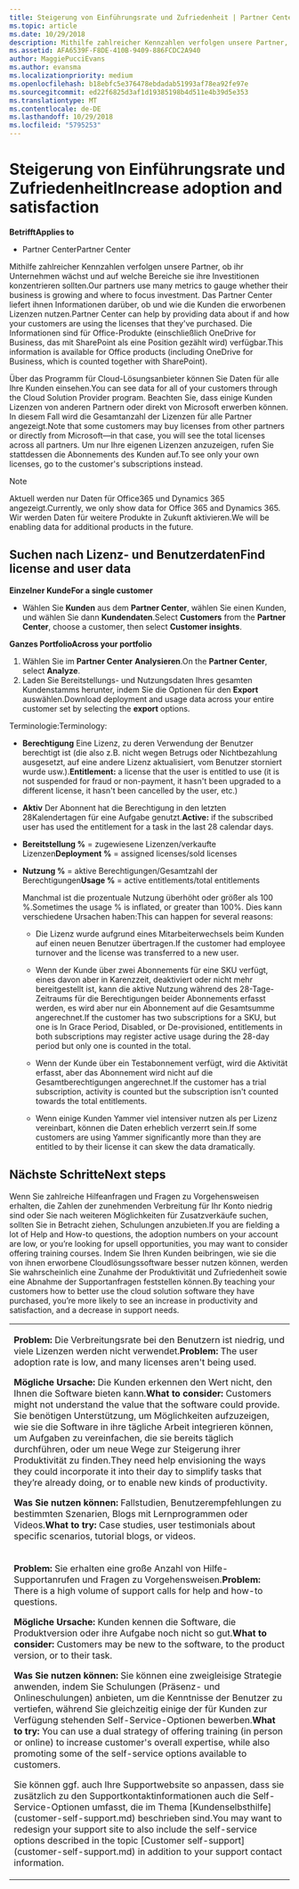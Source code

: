 ```yaml
---
title: Steigerung von Einführungsrate und Zufriedenheit | Partner Center
ms.topic: article
ms.date: 10/29/2018
description: Mithilfe zahlreicher Kennzahlen verfolgen unsere Partner, ob ihr Unternehmen wächst und auf welche Bereiche sie ihre Investitionen konzentrieren sollten. Das Partner Center liefert ihnen Informationen darüber, ob und wie die Kunden die erworbenen Lizenzen nutzen.
ms.assetid: AFA6539F-F8DE-410B-9409-886FCDC2A940
author: MaggiePucciEvans
ms.author: evansma
ms.localizationpriority: medium
ms.openlocfilehash: b18ebfc5e376478ebdadab51993af78ea92fe97e
ms.sourcegitcommit: ed22f6825d3af1d19385198b4d511e4b39d5e353
ms.translationtype: MT
ms.contentlocale: de-DE
ms.lasthandoff: 10/29/2018
ms.locfileid: "5795253"
---
```

# <a name="increase-adoption-and-satisfaction"></a><span data-ttu-id="513a7-104">Steigerung von Einführungsrate und Zufriedenheit</span><span class="sxs-lookup"><span data-stu-id="513a7-104">Increase adoption and satisfaction</span></span>

**<span data-ttu-id="513a7-105">Betrifft</span><span class="sxs-lookup"><span data-stu-id="513a7-105">Applies to</span></span>**

-  <span data-ttu-id="513a7-106">Partner Center</span><span class="sxs-lookup"><span data-stu-id="513a7-106">Partner Center</span></span>

<span data-ttu-id="513a7-107">Mithilfe zahlreicher Kennzahlen verfolgen unsere Partner, ob ihr Unternehmen wächst und auf welche Bereiche sie ihre Investitionen konzentrieren sollten.</span><span class="sxs-lookup"><span data-stu-id="513a7-107">Our partners use many metrics to gauge whether their business is growing and where to focus investment.</span></span> <span data-ttu-id="513a7-108">Das Partner Center liefert ihnen Informationen darüber, ob und wie die Kunden die erworbenen Lizenzen nutzen.</span><span class="sxs-lookup"><span data-stu-id="513a7-108">Partner Center can help by providing data about if and how your customers are using the licenses that they've purchased.</span></span> <span data-ttu-id="513a7-109">Die Informationen sind für Office-Produkte (einschließlich OneDrive for Business, das mit SharePoint als eine Position gezählt wird) verfügbar.</span><span class="sxs-lookup"><span data-stu-id="513a7-109">This information is available for Office products (including OneDrive for Business, which is counted together with SharePoint).</span></span>

<span data-ttu-id="513a7-110">Über das Programm für Cloud-Lösungsanbieter können Sie Daten für alle Ihre Kunden einsehen.</span><span class="sxs-lookup"><span data-stu-id="513a7-110">You can see data for all of your customers through the Cloud Solution Provider program.</span></span> <span data-ttu-id="513a7-111">Beachten Sie, dass einige Kunden Lizenzen von anderen Partnern oder direkt von Microsoft erwerben können. In diesem Fall wird die Gesamtanzahl der Lizenzen für alle Partner angezeigt.</span><span class="sxs-lookup"><span data-stu-id="513a7-111">Note that some customers may buy licenses from other partners or directly from Microsoft—in that case, you will see the total licenses across all partners.</span></span> <span data-ttu-id="513a7-112">Um nur Ihre eigenen Lizenzen anzuzeigen, rufen Sie stattdessen die Abonnements des Kunden auf.</span><span class="sxs-lookup"><span data-stu-id="513a7-112">To see only your own licenses, go to the customer's subscriptions instead.</span></span>

> [!NOTE]  
>  <span data-ttu-id="513a7-113">Aktuell werden nur Daten für Office365 und Dynamics 365 angezeigt.</span><span class="sxs-lookup"><span data-stu-id="513a7-113">Currently, we only show data for Office 365 and Dynamics 365.</span></span> <span data-ttu-id="513a7-114">Wir werden Daten für weitere Produkte in Zukunft aktivieren.</span><span class="sxs-lookup"><span data-stu-id="513a7-114">We will be enabling data for additional products in the future.</span></span>

## <a name="find-license-and-user-data"></a><span data-ttu-id="513a7-115">Suchen nach Lizenz- und Benutzerdaten</span><span class="sxs-lookup"><span data-stu-id="513a7-115">Find license and user data</span></span>


**<span data-ttu-id="513a7-116">Einzelner Kunde</span><span class="sxs-lookup"><span data-stu-id="513a7-116">For a single customer</span></span>**

-   <span data-ttu-id="513a7-117">Wählen Sie **Kunden** aus dem **Partner Center**, wählen Sie einen Kunden, und wählen Sie dann **Kundendaten**.</span><span class="sxs-lookup"><span data-stu-id="513a7-117">Select **Customers** from the **Partner Center**, choose a customer, then select **Customer insights**.</span></span>

**<span data-ttu-id="513a7-118">Ganzes Portfolio</span><span class="sxs-lookup"><span data-stu-id="513a7-118">Across your portfolio</span></span>**

1.  <span data-ttu-id="513a7-119">Wählen Sie im **Partner Center** **Analysieren**.</span><span class="sxs-lookup"><span data-stu-id="513a7-119">On the **Partner Center**, select **Analyze**.</span></span>
2.  <span data-ttu-id="513a7-120">Laden Sie Bereitstellungs- und Nutzungsdaten Ihres gesamten Kundenstamms herunter, indem Sie die Optionen für den **Export** auswählen.</span><span class="sxs-lookup"><span data-stu-id="513a7-120">Download deployment and usage data across your entire customer set by selecting the **export** options.</span></span>

<span data-ttu-id="513a7-121">Terminologie:</span><span class="sxs-lookup"><span data-stu-id="513a7-121">Terminology:</span></span>

-   <span data-ttu-id="513a7-122">**Berechtigung** Eine Lizenz, zu deren Verwendung der Benutzer berechtigt ist (die also z.B. nicht wegen Betrugs oder Nichtbezahlung ausgesetzt, auf eine andere Lizenz aktualisiert, vom Benutzer storniert wurde usw.).</span><span class="sxs-lookup"><span data-stu-id="513a7-122">**Entitlement:** a license that the user is entitled to use (it is not suspended for fraud or non-payment, it hasn't been upgraded to a different license, it hasn't been cancelled by the user, etc.)</span></span>

-   <span data-ttu-id="513a7-123">**Aktiv** Der Abonnent hat die Berechtigung in den letzten 28Kalendertagen für eine Aufgabe genutzt.</span><span class="sxs-lookup"><span data-stu-id="513a7-123">**Active:** if the subscribed user has used the entitlement for a task in the last 28 calendar days.</span></span>

-   <span data-ttu-id="513a7-124">**Bereitstellung %** = zugewiesene Lizenzen/verkaufte Lizenzen</span><span class="sxs-lookup"><span data-stu-id="513a7-124">**Deployment %** = assigned licenses/sold licenses</span></span>

-   <span data-ttu-id="513a7-125">**Nutzung %** = aktive Berechtigungen/Gesamtzahl der Berechtigungen</span><span class="sxs-lookup"><span data-stu-id="513a7-125">**Usage %** = active entitlements/total entitlements</span></span>

    <span data-ttu-id="513a7-126">Manchmal ist die prozentuale Nutzung überhöht oder größer als 100 %.</span><span class="sxs-lookup"><span data-stu-id="513a7-126">Sometimes the usage % is inflated, or greater than 100%.</span></span> <span data-ttu-id="513a7-127">Dies kann verschiedene Ursachen haben:</span><span class="sxs-lookup"><span data-stu-id="513a7-127">This can happen for several reasons:</span></span>

    -   <span data-ttu-id="513a7-128">Die Lizenz wurde aufgrund eines Mitarbeiterwechsels beim Kunden auf einen neuen Benutzer übertragen.</span><span class="sxs-lookup"><span data-stu-id="513a7-128">If the customer had employee turnover and the license was transferred to a new user.</span></span>

    -   <span data-ttu-id="513a7-129">Wenn der Kunde über zwei Abonnements für eine SKU verfügt, eines davon aber in Karenzzeit, deaktiviert oder nicht mehr bereitgestellt ist, kann die aktive Nutzung während des 28-Tage-Zeitraums für die Berechtigungen beider Abonnements erfasst werden, es wird aber nur ein Abonnement auf die Gesamtsumme angerechnet.</span><span class="sxs-lookup"><span data-stu-id="513a7-129">If the customer has two subscriptions for a SKU, but one is In Grace Period, Disabled, or De-provisioned, entitlements in both subscriptions may register active usage during the 28-day period but only one is counted in the total.</span></span>

    -   <span data-ttu-id="513a7-130">Wenn der Kunde über ein Testabonnement verfügt, wird die Aktivität erfasst, aber das Abonnement wird nicht auf die Gesamtberechtigungen angerechnet.</span><span class="sxs-lookup"><span data-stu-id="513a7-130">If the customer has a trial subscription, activity is counted but the subscription isn't counted towards the total entitlements.</span></span>

    -   <span data-ttu-id="513a7-131">Wenn einige Kunden Yammer viel intensiver nutzen als per Lizenz vereinbart, können die Daten erheblich verzerrt sein.</span><span class="sxs-lookup"><span data-stu-id="513a7-131">If some customers are using Yammer significantly more than they are entitled to by their license it can skew the data dramatically.</span></span>

## <a name="next-steps"></a><span data-ttu-id="513a7-132">Nächste Schritte</span><span class="sxs-lookup"><span data-stu-id="513a7-132">Next steps</span></span>


<span data-ttu-id="513a7-133">Wenn Sie zahlreiche Hilfeanfragen und Fragen zu Vorgehensweisen erhalten, die Zahlen der zunehmenden Verbreitung für Ihr Konto niedrig sind oder Sie nach weiteren Möglichkeiten für Zusatzverkäufe suchen, sollten Sie in Betracht ziehen, Schulungen anzubieten.</span><span class="sxs-lookup"><span data-stu-id="513a7-133">If you are fielding a lot of Help and How-to questions, the adoption numbers on your account are low, or you’re looking for upsell opportunities, you may want to consider offering training courses.</span></span> <span data-ttu-id="513a7-134">Indem Sie Ihren Kunden beibringen, wie sie die von ihnen erworbene Cloudlösungssoftware besser nutzen können, werden Sie wahrscheinlich eine Zunahme der Produktivität und Zufriedenheit sowie eine Abnahme der Supportanfragen feststellen können.</span><span class="sxs-lookup"><span data-stu-id="513a7-134">By teaching your customers how to better use the cloud solution software they have purchased, you’re more likely to see an increase in productivity and satisfaction, and a decrease in support needs.</span></span>

<table>
<colgroup>
<col width="100%" />
</colgroup>
<tbody>
<tr class="odd">
<td><p><span data-ttu-id="513a7-135"><strong>Problem:</strong> Die Verbreitungsrate bei den Benutzern ist niedrig, und viele Lizenzen werden nicht verwendet.</span><span class="sxs-lookup"><span data-stu-id="513a7-135"><strong>Problem:</strong> The user adoption rate is low, and many licenses aren't being used.</span></span></p>
<p><span data-ttu-id="513a7-136"><strong>Mögliche Ursache:</strong> Die Kunden erkennen den Wert nicht, den Ihnen die Software bieten kann.</span><span class="sxs-lookup"><span data-stu-id="513a7-136"><strong>What to consider:</strong> Customers might not understand the value that the software could provide.</span></span> <span data-ttu-id="513a7-137">Sie benötigen Unterstützung, um Möglichkeiten aufzuzeigen, wie sie die Software in ihre tägliche Arbeit integrieren können, um Aufgaben zu vereinfachen, die sie bereits täglich durchführen, oder um neue Wege zur Steigerung ihrer Produktivität zu finden.</span><span class="sxs-lookup"><span data-stu-id="513a7-137">They need help envisioning the ways they could incorporate it into their day to simplify tasks that they’re already doing, or to enable new kinds of productivity.</span></span></p>
<p><span data-ttu-id="513a7-138"><strong>Was Sie nutzen können:</strong> Fallstudien, Benutzerempfehlungen zu bestimmten Szenarien, Blogs mit Lernprogrammen oder Videos.</span><span class="sxs-lookup"><span data-stu-id="513a7-138"><strong>What to try:</strong> Case studies, user testimonials about specific scenarios, tutorial blogs, or videos.</span></span></p></td>
</tr>
<tr class="even">
<td><p><span data-ttu-id="513a7-139"><strong>Problem:</strong> Sie erhalten eine große Anzahl von Hilfe-Supportanrufen und Fragen zu Vorgehensweisen.</span><span class="sxs-lookup"><span data-stu-id="513a7-139"><strong>Problem:</strong> There is a high volume of support calls for help and how-to questions.</span></span></p>
<p><span data-ttu-id="513a7-140"><strong>Mögliche Ursache:</strong> Kunden kennen die Software, die Produktversion oder ihre Aufgabe noch nicht so gut.</span><span class="sxs-lookup"><span data-stu-id="513a7-140"><strong>What to consider:</strong> Customers may be new to the software, to the product version, or to their task.</span></span></p>
<p><span data-ttu-id="513a7-141"><strong>Was Sie nutzen können:</strong> Sie können eine zweigleisige Strategie anwenden, indem Sie Schulungen (Präsenz- und Onlineschulungen) anbieten, um die Kenntnisse der Benutzer zu vertiefen, während Sie gleichzeitig einige der für Kunden zur Verfügung stehenden Self-Service-Optionen bewerben.</span><span class="sxs-lookup"><span data-stu-id="513a7-141"><strong>What to try:</strong> You can use a dual strategy of offering training (in person or online) to increase customer's overall expertise, while also promoting some of the self-service options available to customers.</span></span></p>
<p><span data-ttu-id="513a7-142">Sie können ggf. auch Ihre Supportwebsite so anpassen, dass sie zusätzlich zu den Supportkontaktinformationen auch die Self-Service-Optionen umfasst, die im Thema [Kundenselbsthilfe](customer-self-support.md) beschrieben sind.</span><span class="sxs-lookup"><span data-stu-id="513a7-142">You may want to redesign your support site to also include the self-service options described in the topic [Customer self-support](customer-self-support.md) in addition to your support contact information.</span></span></p></td>
</tr>
</tbody>
</table>

 

 

 



